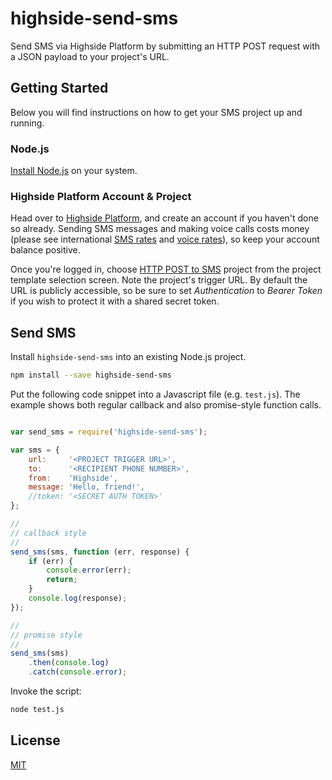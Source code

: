 
# highside-send-sms

Send SMS via Highside Platform by submitting an HTTP POST request with a JSON
payload to your project's URL.


## Getting Started

Below you will find instructions on how to get your SMS project up and running.


### Node.js

[Install Node.js][install-node] on your system.


### Highside Platform Account & Project

Head over to [Highside Platform][highside-platform], and create an account if
you haven't done so already. Sending SMS messages and making voice calls costs
money (please see international [SMS rates][sms-rates] and
[voice rates][voice-rates]), so keep your account balance positive.

Once you're logged in, choose [HTTP POST to SMS][create-project] project from
the project template selection screen. Note the project's trigger URL. By
default the URL is publicly accessible, so be sure to set *Authentication* to
*Bearer Token* if you wish to protect it with a shared secret token.


## Send SMS

Install `highside-send-sms` into an existing Node.js project.

```bash
npm install --save highside-send-sms
```

Put the following code snippet into a Javascript file (e.g. `test.js`). The
example shows both regular callback and also promise-style function calls.

```js

var send_sms = require('highside-send-sms');

var sms = {
    url:     '<PROJECT TRIGGER URL>',
    to:      '<RECIPIENT PHONE NUMBER>',
    from:    'Highside',
    message: 'Hello, friend!',
    //token: '<SECRET AUTH TOKEN>'
};

//
// callback style
//
send_sms(sms, function (err, response) {
    if (err) {
        console.error(err);
        return;
    }
    console.log(response);
});

//
// promise style
//
send_sms(sms)
    .then(console.log)
    .catch(console.error);

```

Invoke the script:

```bash
node test.js
```


## License

[MIT](LICENSE.md)


[install-node]: https://nodejs.org/en/download/package-manager/
[highside-platform]: https://platform.highside.net
[sms-rates]: https://platform.highside.net/rates/sms
[voice-rates]: https://platform.highside.net/rates/voice
[create-project]: https://platform.highside.net/app/projects/create
